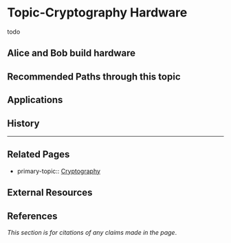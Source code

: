 # Topic-Cryptography Hardware
todo

## Alice and Bob build hardware

## Recommended Paths through this topic

## Applications

## History


---
## Related Pages
- primary-topic:: [Cryptography](https://wiki.uncloak.com/Cryptography)

## External Resources

## References
*This section is for citations of any claims made in the page*.